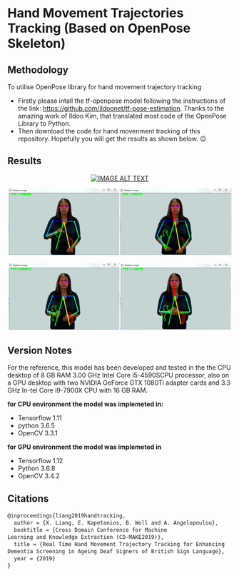 # Hand Movement Trajectories Tracking (Based on OpenPose Skeleton)
## Methodology
To utilise OpenPose library for hand movement trajectory tracking 
- Firstly please intall the tf-openpose model following the instructions of the link: https://github.com/ildoonet/tf-pose-estimation. Thanks to the amazing work of Ildoo Kim, that translated most code of the OpenPose Library to Python.  
- Then download the code for hand movenment tracking of this repository. Hopefully you will get the results as shown below. :wink:


## Results
<div align="center">
  <a href="https://youtu.be/dDDbRsdWtpk?t=6"><img src="https://img.youtube.com/vi/dDDbRsdWtpk/hqdefault.jpg" alt="IMAGE ALT TEXT"></a>
</div>
<p align="center">
<img src="Image/Figure3.PNG" width="250"><img src="Image/Figure3s1.PNG" width="250">
</p>  
<p align="center">
<img src="Image/Figure3s2.PNG" width="250"><img src="Image/Figure3s3.PNG" width="250">
</p>


## Version Notes
For the reference, this model has been developed and tested in the the CPU desktop of  8 GB RAM 3.00 GHz Intel Core i5-4590SCPU  processor, also on a GPU desktop with two NVIDIA GeForce GTX 1080Ti adapter cards and 3.3 GHz In-tel Core i9-7900X CPU with 16 GB RAM. 

**for CPU environment the model was implemeted in:**
- Tensorflow 1.11
- python 3.6.5
- OpenCV 3.3.1   

**for GPU environment the model was implemeted in**
- Tensorflow 1.12
- Python 3.6.8
- OpenCV 3.4.2 

## Citations
```
@inproceedings{liang2019handtracking,
  author = {X. Liang, E. Kapetanios, B. Woll and A. Angelopoulou},
  booktitle = {Cross Domain Conference for Machine
Learning and Knowledge Extraction (CD-MAKE2019)},
  title = {Real Time Hand Movement Trajectory Tracking for Enhancing
Dementia Screening in Ageing Deaf Signers of British Sign Language},
  year = {2019}
}
```

